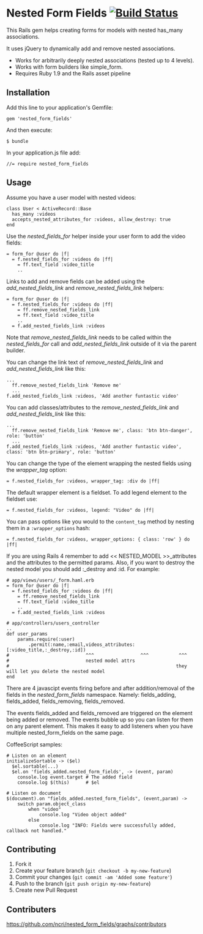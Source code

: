 # Nested Form Fields [![Build Status](https://secure.travis-ci.org/ncri/nested_form_fields.png)](http://travis-ci.org/ncri/nested_form_fields)

This Rails gem helps creating forms for models with nested has_many associations.

It uses jQuery to dynamically add and remove nested associations.

- Works for arbitrarily deeply nested associations (tested up to 4 levels).
- Works with form builders like simple_form.
- Requires Ruby 1.9 and the Rails asset pipeline



## Installation

Add this line to your application's Gemfile:

    gem 'nested_form_fields'

And then execute:

    $ bundle

In your application.js file add:

    //= require nested_form_fields

## Usage

Assume you have a user model with nested videos:

    class User < ActiveRecord::Base
      has_many :videos
      accepts_nested_attributes_for :videos, allow_destroy: true
    end

Use the *nested_fields_for* helper inside your user form to add the video fields:

    = form_for @user do |f|
      = f.nested_fields_for :videos do |ff|
        = ff.text_field :video_title
        ..

Links to add and remove fields can be added using the *add_nested_fields_link* and *remove_nested_fields_link* helpers:

    = form_for @user do |f|
      = f.nested_fields_for :videos do |ff|
        = ff.remove_nested_fields_link
        = ff.text_field :video_title
        ..
      = f.add_nested_fields_link :videos

Note that *remove_nested_fields_link* needs to be called within the *nested_fields_for* call and *add_nested_fields_link* outside of it via the parent builder.

You can change the link text of *remove_nested_fields_link* and *add_nested_fields_link* like this:

    ...
      ff.remove_nested_fields_link 'Remove me'
      ...
    f.add_nested_fields_link :videos, 'Add another funtastic video'

You can add classes/attributes to the  *remove_nested_fields_link* and *add_nested_fields_link* like this:

    ...
      ff.remove_nested_fields_link 'Remove me', class: 'btn btn-danger', role: 'button'
      ...
    f.add_nested_fields_link :videos, 'Add another funtastic video', class: 'btn btn-primary', role: 'button'

You can change the type of the element wrapping the nested fields using the *wrapper_tag* option:

    = f.nested_fields_for :videos, wrapper_tag: :div do |ff|

The default wrapper element is a fieldset. To add legend element to the fieldset use:

    = f.nested_fields_for :videos, legend: "Video" do |ff|

You can pass options like you would to the `content_tag` method by nesting them in a `:wrapper_options` hash:

    = f.nested_fields_for :videos, wrapper_options: { class: 'row' } do |ff|

If you are using Rails 4 remember to add << NESTED_MODEL >>_attributes and the attributes to the permitted params. 
Also, if you want to destroy the nested model you should add :_destroy and :id.
For example:

    # app/views/users/_form.haml.erb
    = form_for @user do |f|
      = f.nested_fields_for :videos do |ff|
        = ff.remove_nested_fields_link
        = ff.text_field :video_title
        ..
      = f.add_nested_fields_link :videos
      
    # app/controllers/users_controller
    ..
    def user_params
        params.require(:user)
            .permit(:name,:email,videos_attributes:[:video_title,:_destroy,:id])
    #                            ^^^                 ^^^           ^^^
    #                            nested model attrs  
    #                                                             they will let you delete the nested model                    
    end


There are 4 javascipt events firing before and after addition/removal of the fields in the *nested_form_fields* namespace. Namely:
    fields_adding, fields_added, fields_removing, fields_removed.

The events fields_added and fields_removed are triggered on the element being added or removed. The events bubble up so you can listen for them on any parent element.
This makes it easy to add listeners when you have multiple nested_form_fields on the same page.

CoffeeScript samples:

    # Listen on an element
    initializeSortable -> ($el)
      $el.sortable(...)
      $el.on 'fields_added.nested_form_fields', -> (event, param)
        console.log event.target # The added field
        console.log $(this)      # $el

    # Listen on document
    $(document).on "fields_added.nested_form_fields", (event,param) ->
        switch param.object_class
            when "video"
                console.log "Video object added"
            else
                console.log "INFO: Fields were successfully added, callback not handled."


## Contributing

1. Fork it
2. Create your feature branch (`git checkout -b my-new-feature`)
3. Commit your changes (`git commit -am 'Added some feature'`)
4. Push to the branch (`git push origin my-new-feature`)
5. Create new Pull Request


## Contributers

https://github.com/ncri/nested_form_fields/graphs/contributors
